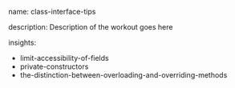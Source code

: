 name: class-interface-tips

description: Description of the workout goes here

insights:
  - limit-accessibility-of-fields
  - private-constructors
  - the-distinction-between-overloading-and-overriding-methods
 
